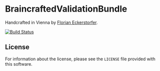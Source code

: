 BraincraftedValidationBundle
============================

Handcrafted in Vienna by [Florian Eckerstorfer](http://florianeckerstorfer.com).

[![Build Status](https://secure.travis-ci.org/[florianeckerstorfer]/[validation-bundle].png)](http://travis-ci.org/[florianeckerstorfer]/[validation-bundle])

License
--------

For information about the license, please see the `LICENSE` file provided with this software.
